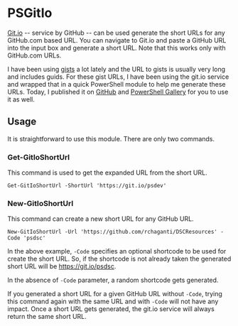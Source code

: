 # PSGitIo
[Git.io](https://git.io) -- service by GitHub -- can be used generate the short URLs for any GitHub.com based URL. You can navigate to Git.io and paste a GitHub URL into the input box and generate a short URL. Note that this works only with GitHub.com URLs. 

I have been using [gists](http://gist.github.com/) a lot lately and the URL to gists is usually very long and includes guids. For these gist URLs, I have been using the git.io service and wrapped that in a quick PowerShell module to help me generate these URLs. Today, I published it on [GitHub](https://github.com/rchaganti/psgitio) and [PowerShell Gallery](https://www.powershellgallery.com/packages/psgitio/1.0.0.0) for you to use it as well.

## Usage

It is straightforward to use this module. There are only two commands.

### Get-GitIoShortUrl

This command is used to get the expanded URL from the short URL.

`Get-GitIoShortUrl -ShortUrl 'https://git.io/psdev'`

### New-GitIoShortUrl

This command can create a new short URL for any GitHub URL. 

`New-GitIoShortUrl -Url 'https://github.com/rchaganti/DSCResources' -Code 'psdsc'`

In the above example, `-Code` specifies an optional shortcode to be used for create the short URL. So, if the shortcode is not already taken the generated short URL will be https://git.io/psdsc.

In the absence of `-Code` parameter, a random shortcode gets generated. 

If you generated a short URL for a given GitHub URL without `-Code`, trying this command again with the same URL and with `-Code` will not have any impact. Once a short URL gets generated, the git.io service will always return the same short URL.